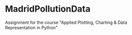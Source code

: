# MadridPollutionData
Assignment for the course "Applied Plotting, Charting &amp; Data Representation in Python"
